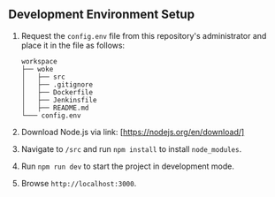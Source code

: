 ## Development Environment Setup

1. Request the `config.env` file from this repository's administrator and place it in the file as follows:

    ```
    workspace
    ├── woke
    │   ├── src
    │   ├── .gitignore
    │   ├── Dockerfile
    │   ├── Jenkinsfile
    │   ├── README.md
    └─── config.env
    ```

2. Download Node.js via link: [https://nodejs.org/en/download/]

3. Navigate to `/src` and run `npm install` to install `node_modules`.

4. Run `npm run dev` to start the project in development mode.

5. Browse `http://localhost:3000`.



<!-- ## Enable server debugging -->